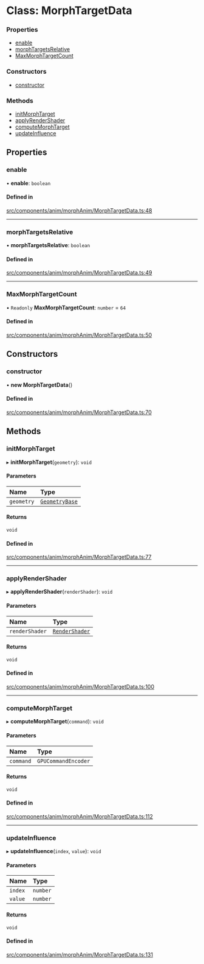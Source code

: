 # Class: MorphTargetData


### Properties

- [enable](MorphTargetData.md#enable)
- [morphTargetsRelative](MorphTargetData.md#morphtargetsrelative)
- [MaxMorphTargetCount](MorphTargetData.md#maxmorphtargetcount)

### Constructors

- [constructor](MorphTargetData.md#constructor)

### Methods

- [initMorphTarget](MorphTargetData.md#initmorphtarget)
- [applyRenderShader](MorphTargetData.md#applyrendershader)
- [computeMorphTarget](MorphTargetData.md#computemorphtarget)
- [updateInfluence](MorphTargetData.md#updateinfluence)

## Properties

### enable

• **enable**: `boolean`

#### Defined in

[src/components/anim/morphAnim/MorphTargetData.ts:48](https://github.com/Orillusion/orillusion/blob/main/src/components/anim/morphAnim/MorphTargetData.ts#L48)

___

### morphTargetsRelative

• **morphTargetsRelative**: `boolean`

#### Defined in

[src/components/anim/morphAnim/MorphTargetData.ts:49](https://github.com/Orillusion/orillusion/blob/main/src/components/anim/morphAnim/MorphTargetData.ts#L49)

___

### MaxMorphTargetCount

• `Readonly` **MaxMorphTargetCount**: `number` = `64`

#### Defined in

[src/components/anim/morphAnim/MorphTargetData.ts:50](https://github.com/Orillusion/orillusion/blob/main/src/components/anim/morphAnim/MorphTargetData.ts#L50)

## Constructors

### constructor

• **new MorphTargetData**()

#### Defined in

[src/components/anim/morphAnim/MorphTargetData.ts:70](https://github.com/Orillusion/orillusion/blob/main/src/components/anim/morphAnim/MorphTargetData.ts#L70)

## Methods

### initMorphTarget

▸ **initMorphTarget**(`geometry`): `void`

#### Parameters

| Name | Type |
| :------ | :------ |
| `geometry` | [`GeometryBase`](GeometryBase.md) |

#### Returns

`void`

#### Defined in

[src/components/anim/morphAnim/MorphTargetData.ts:77](https://github.com/Orillusion/orillusion/blob/main/src/components/anim/morphAnim/MorphTargetData.ts#L77)

___

### applyRenderShader

▸ **applyRenderShader**(`renderShader`): `void`

#### Parameters

| Name | Type |
| :------ | :------ |
| `renderShader` | [`RenderShader`](RenderShader.md) |

#### Returns

`void`

#### Defined in

[src/components/anim/morphAnim/MorphTargetData.ts:100](https://github.com/Orillusion/orillusion/blob/main/src/components/anim/morphAnim/MorphTargetData.ts#L100)

___

### computeMorphTarget

▸ **computeMorphTarget**(`command`): `void`

#### Parameters

| Name | Type |
| :------ | :------ |
| `command` | `GPUCommandEncoder` |

#### Returns

`void`

#### Defined in

[src/components/anim/morphAnim/MorphTargetData.ts:112](https://github.com/Orillusion/orillusion/blob/main/src/components/anim/morphAnim/MorphTargetData.ts#L112)

___

### updateInfluence

▸ **updateInfluence**(`index`, `value`): `void`

#### Parameters

| Name | Type |
| :------ | :------ |
| `index` | `number` |
| `value` | `number` |

#### Returns

`void`

#### Defined in

[src/components/anim/morphAnim/MorphTargetData.ts:131](https://github.com/Orillusion/orillusion/blob/main/src/components/anim/morphAnim/MorphTargetData.ts#L131)
